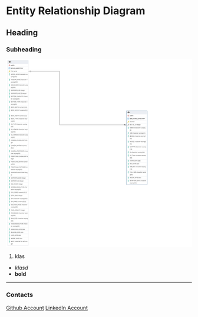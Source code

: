 # Entity Relationship Diagram
## Heading
### Subheading

![Entity Relationship Diagram](images/erd_picture.png) 

1. klas

- *klasd*
- **bold**


---
### Contacts
[Github Account](https://github.com/Aleqyan666)
[LinkedIn Account](https://www.linkedin.com/in/hayk-alekyan-900797204/)